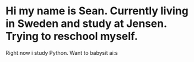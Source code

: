 # Hi my name is Sean. Currently living in Sweden and study at Jensen. Trying to reschool myself.
Right now i study Python. Want to babysit ai:s
